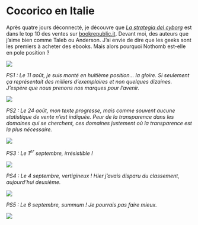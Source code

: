 # Cocorico en Italie

Après quatre jours déconnecté, je découvre que [*La strategia del cyborg*](https://tcrouzet.com/la-strategie-du-cyborg/) est dans le top 10 des ventes sur [bookrepublic.it](http://www.bookrepublic.it/). Devant moi, des auteurs que j’aime bien comme Taleb ou Anderson. J’ai envie de dire que les geeks sont les premiers à acheter des ebooks. Mais alors pourquoi Nothomb est-elle en pole position ?<span id="more-18393"></span>

![](https://tcrouzet.com/images_tc/2010/08/hit.png)

*PS1 : Le 11 août, je suis monté en huitième position… la gloire. Si seulement ça représentait des milliers d’exemplaires et non quelques dizaines. J’espère que nous prenons nos marques pour l’avenir.*

![](https://tcrouzet.com/images_tc/2010/08/hit2.png)

*PS2 : Le 24 août, mon texte progresse, mais comme souvent aucune statistique de vente n’est indiquée. Peur de la transparence dans les domaines qui se cherchent, ces domaines justement où la transparence est la plus nécessaire.*

![](https://tcrouzet.com/images_tc/2010/08/hit21.png)

*PS3 : Le 1<sup>er</sup> septembre, irrésistible !*

![](https://tcrouzet.com/images_tc/2010/08/hit4.png)

*PS4 : Le 4 septembre, vertigineux ! Hier j’avais disparu du classement, aujourd’hui deuxième.*

![](https://tcrouzet.com/images_tc/2010/08/hit5.png)

*PS5 : Le 6 septembre, summum ! Je pourrais pas faire mieux.*

![](https://tcrouzet.com/images_tc/2010/08/hit6.png)